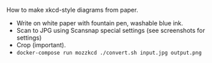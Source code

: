 How to make xkcd-style diagrams from paper.

* Write on white paper with fountain pen, washable blue ink.
* Scan to JPG using Scansnap special settings (see screenshots for settings)
* Crop (important).
* `docker-compose run mozzkcd ./convert.sh input.jpg output.png`